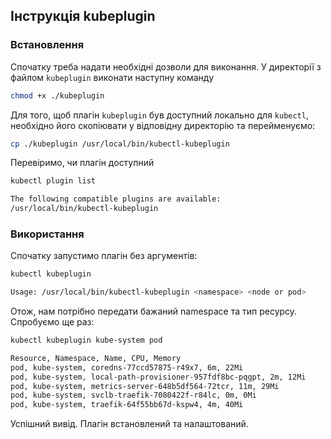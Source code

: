 ## Інструкція kubeplugin 

### Встановлення

Спочатку треба надати необхідні дозволи для виконання. У директорії з файлом `kubeplugin` виконати наступну команду

```bash
chmod +x ./kubeplugin
```

Для того, щоб плагін `kubeplugin` був доступний локально для `kubectl`, необхідно його скопіювати у відповідну директорію та перейменуємо:

```bash
cp ./kubeplugin /usr/local/bin/kubectl-kubeplugin
```

Перевіримо, чи плагін доступний

```bash
kubectl plugin list

The following compatible plugins are available:
/usr/local/bin/kubectl-kubeplugin
```

### Використання

Спочатку запустимо плагін без аргументів:

```bash
kubectl kubeplugin

Usage: /usr/local/bin/kubectl-kubeplugin <namespace> <node or pod>
```

Отож, нам потрібно передати бажаний namespace та тип ресурсу. Спробуємо ще раз:

```bash
kubectl kubeplugin kube-system pod

Resource, Namespace, Name, CPU, Memory
pod, kube-system, coredns-77ccd57875-r49x7, 6m, 22Mi
pod, kube-system, local-path-provisioner-957fdf8bc-pqgpt, 2m, 12Mi
pod, kube-system, metrics-server-648b5df564-72tcr, 11m, 29Mi
pod, kube-system, svclb-traefik-7080422f-r84lc, 0m, 0Mi
pod, kube-system, traefik-64f55bb67d-kspw4, 4m, 40Mi
```

Успішний вивід. Плагін встановлений та налаштований.
